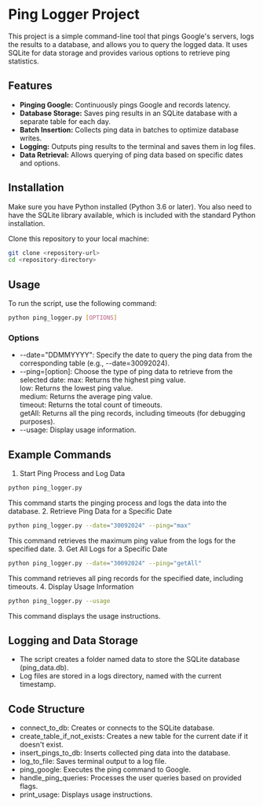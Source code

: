 # Ping Logger Project

This project is a simple command-line tool that pings Google's servers, logs the results to a database, and allows you to query the logged data. It uses SQLite for data storage and provides various options to retrieve ping statistics.

## Features

- **Pinging Google:** Continuously pings Google and records latency.
- **Database Storage:** Saves ping results in an SQLite database with a separate table for each day.
- **Batch Insertion:** Collects ping data in batches to optimize database writes.
- **Logging:** Outputs ping results to the terminal and saves them in log files.
- **Data Retrieval:** Allows querying of ping data based on specific dates and options.

## Installation

Make sure you have Python installed (Python 3.6 or later). You also need to have the SQLite library available, which is included with the standard Python installation.

Clone this repository to your local machine:

```bash
git clone <repository-url>
cd <repository-directory>
```

## Usage 

To run the script, use the following command:

```bash
python ping_logger.py [OPTIONS]
```

### Options
- --date="DDMMYYYY": Specify the date to query the ping data from the corresponding table (e.g., --date=30092024).
- --ping=[option]: Choose the type of ping data to retrieve from the selected date:
max: Returns the highest ping value.  
low: Returns the lowest ping value.  
medium: Returns the average ping value.  
timeout: Returns the total count of timeouts.  
getAll: Returns all the ping records, including timeouts (for debugging purposes).  
- --usage: Display usage information.

## Example Commands 
1. Start Ping Process and Log Data
```bash
python ping_logger.py
```  
This command starts the pinging process and logs the data into the database.
2. Retrieve Ping Data for a Specific Date
```bash
python ping_logger.py --date="30092024" --ping="max"
```
This command retrieves the maximum ping value from the logs for the specified date.
3. Get All Logs for a Specific Date
```bash
python ping_logger.py --date="30092024" --ping="getAll"
```
This command retrieves all ping records for the specified date, including timeouts.
4. Display Usage Information
```bash
python ping_logger.py --usage
```
This command displays the usage instructions.

## Logging and Data Storage
- The script creates a folder named data to store the SQLite database (ping_data.db).
- Log files are stored in a logs directory, named with the current timestamp.

## Code Structure
- connect_to_db: Creates or connects to the SQLite database.
- create_table_if_not_exists: Creates a new table for the current date if it doesn't exist.
- insert_pings_to_db: Inserts collected ping data into the database.
- log_to_file: Saves terminal output to a log file.
- ping_google: Executes the ping command to Google.
- handle_ping_queries: Processes the user queries based on provided flags.
- print_usage: Displays usage instructions.
